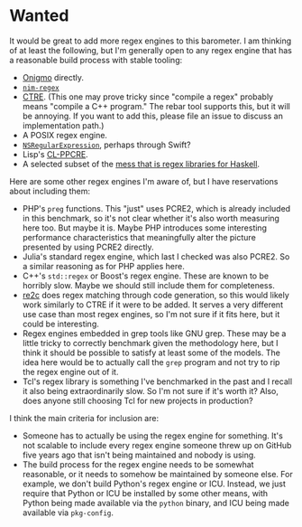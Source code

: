 # Wanted

It would be great to add more regex engines to this barometer. I am thinking
of at least the following, but I'm generally open to any regex engine that
has a reasonable build process with stable tooling:

* [Onigmo](https://github.com/k-takata/Onigmo)
directly.
* [`nim-regex`](https://github.com/nitely/nim-regex)
* [CTRE](https://github.com/hanickadot/compile-time-regular-expressions). (This
one may prove tricky since "compile a regex" probably means "compile a C++
program." The rebar tool supports this, but it will be annoying. If you want
to add this, please file an issue to discuss an implementation path.)
* A POSIX regex engine.
* [`NSRegularExpression`](https://developer.apple.com/documentation/foundation/nsregularexpression), perhaps through Swift?
* Lisp's [CL-PPCRE](https://github.com/edicl/cl-ppcre/).
* A selected subset of the [mess that is regex libraries for
Haskell](https://wiki.haskell.org/Regular_expressions).

Here are some other regex engines I'm aware of, but I have reservations about
including them:

* PHP's `preg` functions. This "just" uses PCRE2, which is already included
in this benchmark, so it's not clear whether it's also worth measuring here
too. But maybe it is. Maybe PHP introduces some interesting performance
characteristics that meaningfully alter the picture presented by using PCRE2
directly.
* Julia's standard regex engine, which last I checked was also PCRE2. So a
similar reasoning as for PHP applies here.
* C++'s `std::regex` or Boost's regex engine. These are known to be horribly
slow. Maybe we should still include them for completeness.
* [re2c](http://re2c.org/) does regex matching through code generation, so this
would likely work similarly to CTRE if it were to be added. It serves a very
different use case than most regex engines, so I'm not sure if it fits here,
but it could be interesting.
* Regex engines embedded in grep tools like GNU grep. These may be a little
tricky to correctly benchmark given the methodology here, but I think it
should be possible to satisfy at least some of the models. The idea here would
be to actually call the `grep` program and not try to rip the regex engine
out of it.
* Tcl's regex library is something I've benchmarked in the past and I recall
it also being extraordinarily slow. So I'm not sure if it's worth it? Also,
does anyone still choosing Tcl for new projects in production?

I think the main criteria for inclusion are:

* Someone has to actually be using the regex engine for something. It's not
scalable to include every regex engine someone threw up on GitHub five years
ago that isn't being maintained and nobody is using.
* The build process for the regex engine needs to be somewhat reasonable,
or it needs to somehow be maintained by someone else. For example, we don't
build Python's regex engine or ICU. Instead, we just require that Python or
ICU be installed by some other means, with Python being made available via the
`python` binary, and ICU being made available via `pkg-config`.
